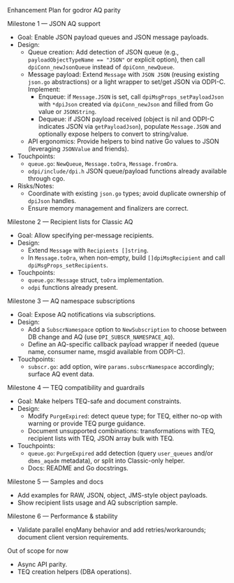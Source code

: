 Enhancement Plan for godror AQ parity

Milestone 1 — JSON AQ support
- Goal: Enable JSON payload queues and JSON message payloads.
- Design:
  - Queue creation: Add detection of JSON queue (e.g., `payloadObjectTypeName == "JSON"` or explicit option), then call `dpiConn_newJsonQueue` instead of `dpiConn_newQueue`.
  - Message payload: Extend `Message` with `JSON JSON` (reusing existing `json.go` abstractions) or a light wrapper to set/get JSON via ODPI-C. Implement:
    - Enqueue: if `Message.JSON` is set, call `dpiMsgProps_setPayloadJson` with `*dpiJson` created via `dpiConn_newJson` and filled from Go value or `JSONString`.
    - Dequeue: if JSON payload received (object is nil and ODPI-C indicates JSON via `getPayloadJson`), populate `Message.JSON` and optionally expose helpers to convert to string/value.
  - API ergonomics: Provide helpers to bind native Go values to JSON (leveraging `JSONValue` and friends).
- Touchpoints:
  - `queue.go`: `NewQueue`, `Message.toOra`, `Message.fromOra`.
  - `odpi/include/dpi.h` JSON queue/payload functions already available through cgo.
- Risks/Notes:
  - Coordinate with existing `json.go` types; avoid duplicate ownership of `dpiJson` handles.
  - Ensure memory management and finalizers are correct.

Milestone 2 — Recipient lists for Classic AQ
- Goal: Allow specifying per-message recipients.
- Design:
  - Extend `Message` with `Recipients []string`.
  - In `Message.toOra`, when non-empty, build `[]dpiMsgRecipient` and call `dpiMsgProps_setRecipients`.
- Touchpoints:
  - `queue.go`: `Message` struct, `toOra` implementation.
  - `odpi` functions already present.

Milestone 3 — AQ namespace subscriptions
- Goal: Expose AQ notifications via subscriptions.
- Design:
  - Add a `SubscrNamespace` option to `NewSubscription` to choose between DB change and AQ (use `DPI_SUBSCR_NAMESPACE_AQ`).
  - Define an AQ-specific callback payload wrapper if needed (queue name, consumer name, msgid available from ODPI-C).
- Touchpoints:
  - `subscr.go`: add option, wire `params.subscrNamespace` accordingly; surface AQ event data.

Milestone 4 — TEQ compatibility and guardrails
- Goal: Make helpers TEQ-safe and document constraints.
- Design:
  - Modify `PurgeExpired`: detect queue type; for TEQ, either no-op with warning or provide TEQ purge guidance.
  - Document unsupported combinations: transformations with TEQ, recipient lists with TEQ, JSON array bulk with TEQ.
- Touchpoints:
  - `queue.go`: `PurgeExpired` add detection (query `user_queues` and/or `dbms_aqadm` metadata), or split into Classic-only helper.
  - Docs: README and Go docstrings.

Milestone 5 — Samples and docs
- Add examples for RAW, JSON, object, JMS-style object payloads.
- Show recipient lists usage and AQ subscription sample.

Milestone 6 — Performance & stability
- Validate parallel enqMany behavior and add retries/workarounds; document client version requirements.

Out of scope for now
- Async API parity.
- TEQ creation helpers (DBA operations).


